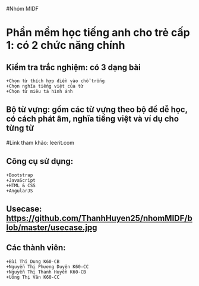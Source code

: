 #Nhóm MIDF
# Phần mềm học tiếng anh cho trẻ cấp 1: có 2 chức năng chính

## Kiểm tra trắc nghiệm: có 3 dạng bài
	+Chọn từ thích hợp điền vào chỗ trống
	+Chọn nghĩa tiếng việt của từ
	+Chọn từ miêu tả hình ảnh
## Bộ từ vựng: gồm các từ vựng  theo bộ để dễ học, có cách phát âm, nghĩa tiếng việt và ví dụ cho từng từ


#Link tham khảo: leerit.com
## Công cụ sử dụng:
	+Bootstrap
	+JavaScript
	+HTML & CSS
	+AngularJS
## Usecase: https://github.com/ThanhHuyen25/nhomMIDF/blob/master/usecase.jpg

## Các thành viên:
	+Bùi Thi Dung K60-CB
	+Nguyễn Thị Phương Duyên K60-CC
	+Nguyễn Thị Thanh Huyền K60-CB
	+Uông Thị Vân K60-CC
